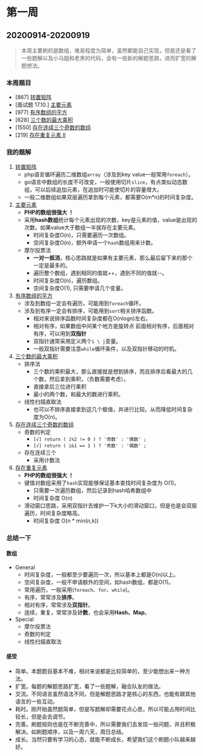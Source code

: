 # 第一周

## 20200914-20200919

> 本周主要刷的是数组，难易程度为简单，虽然都能自己实现，但是还是看了一些题解以及小马姐和老黑的代码，会有一些新的解题思路，进而扩宽的解题想法。

### 本周题目

-  [867] [转置矩阵](https://leetcode-cn.com/problems/transpose-matrix/description/)
-  [面试题 17.10.] [主要元素](https://leetcode-cn.com/problems/find-majority-element-lcci/)
-  [977] [有序数组的平方](https://leetcode-cn.com/problems/squares-of-a-sorted-array/description/)
-  [628] [三个数的最大乘积](https://leetcode-cn.com/problems/maximum-product-of-three-numbers/description/)
-  [1550] [存在连续三个奇数的数组](https://leetcode-cn.com/problems/three-consecutive-odds/description/)
-  [219] [存在重复元素 II](https://leetcode-cn.com/problems/contains-duplicate-ii/description/)

### 我的题解

1. [转置矩阵](../1-867转置矩阵.php)
   - php语言循环遍历二维数组`array`（涉及到key value一般常用`foreach`）。
   - go语言中数组的长度不可改变，一般使用切片`slice`，有点类似动态数组，可以后续追加元素，在追加时可能使切片的容量增大。
   - 一般二维数组如果双层遍历拿到每个元素，都需要O(m*n)的时间复杂度。
2. [主要元素](../2-面试题1710主要元素.php)
   - **PHP的数组很强大 ！**
   - 采用**hash数组**统计每个元素出现的次数，key是元素的值，value是出现的次数，如果value大于数组一半就存在主要元素。
     - 时间复杂度O(n)，只需要遍历一次数组。
     - 空间复杂度O(n)，额外申请一个`hash`数组用来计数。
   - 摩尔投票法
     - **一对一抵消**，核心思路就是如果有主要元素，那么最后留下来的那个一定是最多的。
     - 遍历整个数组，遇到相同的值就++，遇到不同的值就--。
     - 时间复杂度O(n)，遍历数组。
     - 空间复杂度O(1), 只需要申请几个变量。
3. [有序数组的平方](../3-977.有序数组的平方.php)
   - 涉及到数组一定会有遍历，可能用到`foreach`循环。
   - 涉及到有序一定会有排序，可能用到`sort`相关排序函数。
     - 相对来说排序函数时间复杂度都在O(nlogn)左右。
     - 相对有序，如果数组中间某个地方是旋转点 前面相对有序，后面相对有序，可以用到**双指针**
     - 双指针通常采用定义两个`i \ j`变量。
     - 一般双指针需要注意`while`循环条件，以及双指针移动的时机。
4. [三个数的最大乘积](../4-628.三个数的最大乘积.php)
   - 排序法
     - 三个数的乘积最大，那么直接就是想到排序，而且排序后看最大的几个数，然后拿到乘积，（负数需要考虑）。
     - 直接拿后三位进行乘积
     - 最小的两个数，和最大的数进行乘积。
   - 线性扫描直取法
     - 也可以不排序直接拿到这几个极值，并进行比较。从而降低时间复杂度为O(n)。
5. [存在连续三个奇数的数组](../5-1550.存在连续三个奇数的数组.php)
   - 奇数的判定 
     - `[√] return ( i%2 != 0 ) ? '奇数' : '偶数' ; `
     - `[√] return ( i&1 == 1 ) ? '奇数' : '偶数' ; `
   - 存在连续三个
     - 采用计数法
6. [存在重复元素](../6-219.存在重复元素-ii.php)
   - **PHP的数组很强大 ！**
   - 键值对数组采用了`hash`实现能够保证基本查找时间复杂度为 O(1)。
     - 只需要一次遍历数组，然后记录到hash哈希数组中
     - 时间复杂度 O(n)
   - 滑动窗口思路，采用双指针去维护一下k大小的滑动窗口，但是也是会双层遍历，时间复杂度略高。
     - 时间复杂度 O(n * min(n,k))


### 总结一下

#### 数组

- General
  - 时间复杂度，一般都至少要遍历一次，所以基本上都是O(n)以上。
  - 空间复杂度，一般不申请额外的空间，如hash数组，都是O(1)。
  - 常用遍历，一般采用(`foreach`、`for`、`while`)。
  - 有序，常常涉及**排序**。
  - 相对有序，常常涉及**双指针**。
  - 连续，重复，常常涉及**计数**，也会采用**Hash、Map**。
- Special
  - 摩尔投票法
  - 奇数的判定
  - 线性扫描直取法

#### 感受

- 简单。本题题目基本不难，相对来说都是比较简单的，至少能想出来一种方法。
- 扩宽。每题的解题思路扩宽，看了一些题解，融合队友的做法。
- 交流。不同语言虽然语法不同，但是解题思路才是核心的东西，也能有跟其他语言的一些互动。
- 耗时。刚开始虽然题简单，但是写题解却需要花点心思，所以可能占用时间比较长，但是会去调节。
- 完善。刷题规则也是在不断完善中，所以需要我们去发现一些问题，并且积极解决。如刷题顺序，以及一周六天，周日总结。
- 成长。当然只要有学习的心态，就能不断成长，希望我们这个刷题小队越来越好。